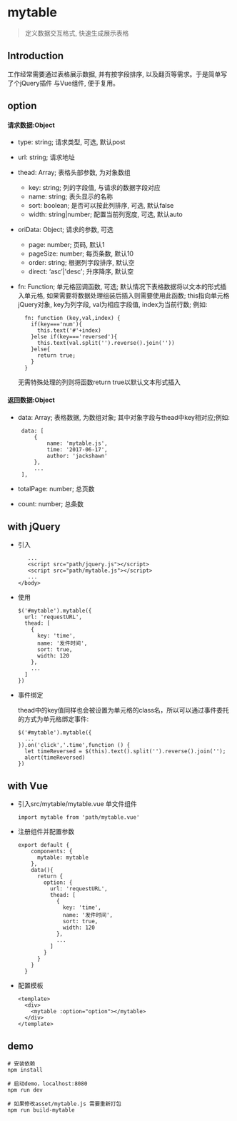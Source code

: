 # mytable

> 定义数据交互格式, 快速生成展示表格

## Introduction

工作经常需要通过表格展示数据, 并有按字段排序, 以及翻页等需求。于是简单写了个jQuery插件 与Vue组件, 便于复用。


## option

#### 请求数据:Object

* type: string; 请求类型, 可选, 默认post
* url: string; 请求地址
* thead: Array; 表格头部参数, 为对象数组
	* key: string; 列的字段值, 与请求的数据字段对应
	* name: string; 表头显示的名称
	* sort: boolean; 是否可以按此列排序, 可选, 默认false
	* width: string|number; 配置当前列宽度, 可选, 默认auto
* oriData: Object; 请求的参数, 可选
	* page: number; 页码, 默认1
	* pageSize: number; 每页条数, 默认10
	* order: string; 根据列字段排序, 默认空
	* direct: ‘asc’|'desc'; 升序降序, 默认空
* fn: Function; 单元格回调函数, 可选; 默认情况下表格数据将以文本的形式插入单元格, 如果需要将数据处理组装后插入则需要使用此函数; this指向单元格jQuery对象, key为列字段, val为相应字段值, index为当前行数; 例如:

	```
	  fn: function (key,val,index) {
	    if(key==='num'){
	      this.text('#'+index)
	    }else if(key==='reversed'){
	      this.text(val.split('').reverse().join(''))
	    }else{
	      return true;
	    }
	  }
	```
  无需特殊处理的列则将函数return true以默认文本形式插入

#### 返回数据:Object
* data: Array; 表格数据, 为数组对象; 其中对象字段与thead中key相对应;例如:

	```
	 data: [
	 	 {
			 name: 'mytable.js',
			 time: '2017-06-17',
			 author: 'jackshawn'
		 },
		 ...
	 ],
	```
* totalPage: number; 总页数
* count: number; 总条数


## with jQuery

* 引入

	```
	   ...
	   <script src="path/jquery.js"></script>
	   <script src="path/mytable.js"></script>
	   ...
	</body>
	```

* 使用

	```
	$('#mytable').mytable({
	  url: 'requestURL',
	  thead: [
	    {
	      key: 'time',
	      name: '发件时间',
	      sort: true,
	      width: 120
	    },
	    ...
	  ]
	})
	```

* 事件绑定

  thead中的key值同样也会被设置为单元格的class名，所以可以通过事件委托的方式为单元格绑定事件:

	```
	$('#mytable').mytable({
	  ...
	}).on('click','.time',function () {
	  let timeReversed = $(this).text().split('').reverse().join('');
	  alert(timeReversed)
	})
  ```

## with Vue

* 引入src/mytable/mytable.vue 单文件组件

	```
	import mytable from 'path/mytable.vue'
	```

* 注册组件并配置参数

	```
	export default {
	    components: {
	      mytable: mytable
	    },
	    data(){
	      return {
	        option: {
	          url: 'requestURL',
	          thead: [
	            {
	              key: 'time',
	              name: '发件时间',
	              sort: true,
	              width: 120
	            },
	            ...
	          ]
	        }
	      }
	    }
	  }
	```

* 配置模板

	```
	<template>
	  <div>
	    <mytable :option="option"></mytable>
	  </div>
	</template>
	```

## demo

```
# 安装依赖
npm install

# 启动demo，localhost:8080
npm run dev

# 如果修改asset/mytable.js 需要重新打包
npm run build-mytable
```

